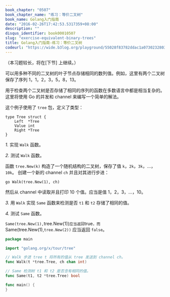 ```yaml
---
book_chapter: "0507"
book_chapter_name: "练习：等价二叉树"
book_name: Golang入门指南
date: "2016-02-26T17:42:53.5317359+08:00"
description: ""
disqus_identifier: book00010507
slug: "exercise-equivalent-binary-trees"
title: Golang入门指南-练习：等价二叉树
codeurl: "https://wide.b3log.org/playground/55028f83782ddac1a073023280326a00.go"
---
```


（本习题较长，将在[下节] 上继续。）

可以用多种不同的二叉树的叶子节点存储相同的数列值。例如，这里有两个二叉树保存了序列 1，1，2，3，5，8，13。


用于检查两个二叉树是否存储了相同的序列的函数在多数语言中都是相当复杂的。这里将使用 Go 的并发和 channel 来编写一个简单的解法。

这个例子使用了 `tree` 包，定义了类型：

	type Tree struct {
		Left  *Tree
		Value int
		Right *Tree
	}



*1.* 实现 `Walk` 函数。

*2.* 测试 `Walk` 函数。

函数 `tree.New(k)` 构造了一个随机结构的二叉树，保存了值 `k`，`2k`，`3k`，...，`10k`。
创建一个新的 channel `ch` 并且对其进行步进：

    go Walk(tree.New(1), ch)

然后从 channel 中读取并且打印 10 个值。应当是值 1，2，3，...，10。
    
*3.* 用 `Walk` 实现 `Same` 函数来检测是否 `t1` 和 `t2` 存储了相同的值。

*4.* 测试 `Same` 函数。

`Same(tree.New(1),`tree.New(1))` 应当返回 `true`，而 `Same(tree.New(1),`tree.New(2))` 应当返回 `false`。

```Go
package main

import "golang.org/x/tour/tree"

// Walk 步进 tree t 将所有的值从 tree 发送到 channel ch。
func Walk(t *tree.Tree, ch chan int)

// Same 检测树 t1 和 t2 是否含有相同的值。
func Same(t1, t2 *tree.Tree) bool

func main() {
}

```

